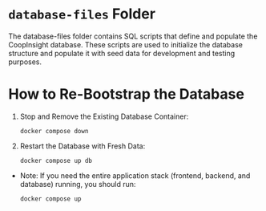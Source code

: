 # `database-files` Folder

The database-files folder contains SQL scripts that define and populate the CoopInsight database. These scripts are used to initialize the database structure and populate it with seed data for development and testing purposes.

# How to Re-Bootstrap the Database
1. Stop and Remove the Existing Database Container:
    ```
    docker compose down
    ```
2. Restart the Database with Fresh Data:
    ```
    docker compose up db
    ```
- Note: If you need the entire application stack (frontend, backend, and database) running, you should run:
    ```
    docker compose up
    ```